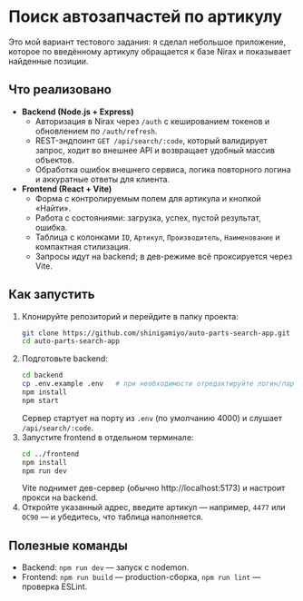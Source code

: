 # Поиск автозапчастей по артикулу

Это мой вариант тестового задания: я сделал небольшое приложение, которое по введённому артикулу обращается к базе Nirax и показывает найденные позиции.

## Что реализовано

- **Backend (Node.js + Express)**
  - Авторизация в Nirax через `/auth` с кешированием токенов и обновлением по `/auth/refresh`.
  - REST-эндпоинт `GET /api/search/:code`, который валидирует запрос, ходит во внешнее API и возвращает удобный массив объектов.
  - Обработка ошибок внешнего сервиса, логика повторного логина и аккуратные ответы для клиента.
- **Frontend (React + Vite)**
  - Форма с контролируемым полем для артикула и кнопкой «Найти».
  - Работа с состояниями: загрузка, успех, пустой результат, ошибка.
  - Таблица с колонками `ID`, `Артикул`, `Производитель`, `Наименование` и компактная стилизация.
  - Запросы идут на backend; в дев-режиме всё проксируется через Vite.

## Как запустить

1. Клонируйте репозиторий и перейдите в папку проекта:
   ```bash
   git clone https://github.com/shinigamiyo/auto-parts-search-app.git
   cd auto-parts-search-app
   ```
2. Подготовьте backend:
   ```bash
   cd backend
   cp .env.example .env   # при необходимости отредактируйте логин/пароль/порт
   npm install
   npm start
   ```
   Сервер стартует на порту из `.env` (по умолчанию 4000) и слушает `/api/search/:code`.
3. Запустите frontend в отдельном терминале:
   ```bash
   cd ../frontend
   npm install
   npm run dev
   ```
   Vite поднимет дев-сервер (обычно http://localhost:5173) и настроит прокси на backend.
4. Откройте указанный адрес, введите артикул — например, `4477` или `OC90` — и убедитесь, что таблица наполняется.

## Полезные команды

- Backend: `npm run dev` — запуск с nodemon.
- Frontend: `npm run build` — production-сборка, `npm run lint` — проверка ESLint.


